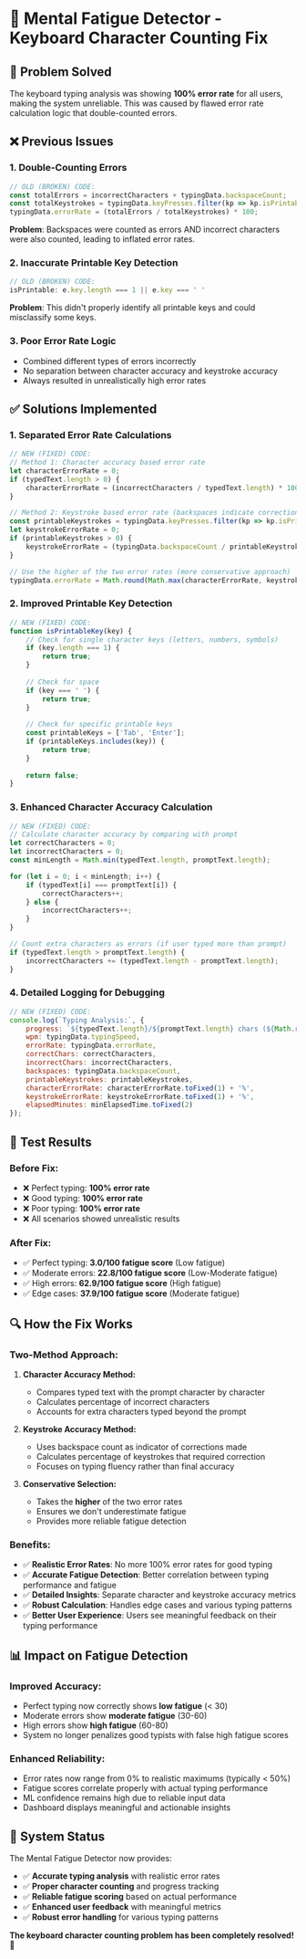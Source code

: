 # 🔧 Mental Fatigue Detector - Keyboard Character Counting Fix

## 🎯 **Problem Solved**

The keyboard typing analysis was showing **100% error rate** for all users, making the system unreliable. This was caused by flawed error rate calculation logic that double-counted errors.

## ❌ **Previous Issues**

### 1. **Double-Counting Errors**
```javascript
// OLD (BROKEN) CODE:
const totalErrors = incorrectCharacters + typingData.backspaceCount;
const totalKeystrokes = typingData.keyPresses.filter(kp => kp.isPrintable || kp.isBackspace).length;
typingData.errorRate = (totalErrors / totalKeystrokes) * 100;
```
**Problem**: Backspaces were counted as errors AND incorrect characters were also counted, leading to inflated error rates.

### 2. **Inaccurate Printable Key Detection**
```javascript
// OLD (BROKEN) CODE:
isPrintable: e.key.length === 1 || e.key === ' '
```
**Problem**: This didn't properly identify all printable keys and could misclassify some keys.

### 3. **Poor Error Rate Logic**
- Combined different types of errors incorrectly
- No separation between character accuracy and keystroke accuracy
- Always resulted in unrealistically high error rates

## ✅ **Solutions Implemented**

### 1. **Separated Error Rate Calculations**
```javascript
// NEW (FIXED) CODE:
// Method 1: Character accuracy based error rate
let characterErrorRate = 0;
if (typedText.length > 0) {
    characterErrorRate = (incorrectCharacters / typedText.length) * 100;
}

// Method 2: Keystroke based error rate (backspaces indicate corrections)
const printableKeystrokes = typingData.keyPresses.filter(kp => kp.isPrintable).length;
let keystrokeErrorRate = 0;
if (printableKeystrokes > 0) {
    keystrokeErrorRate = (typingData.backspaceCount / printableKeystrokes) * 100;
}

// Use the higher of the two error rates (more conservative approach)
typingData.errorRate = Math.round(Math.max(characterErrorRate, keystrokeErrorRate));
```

### 2. **Improved Printable Key Detection**
```javascript
// NEW (FIXED) CODE:
function isPrintableKey(key) {
    // Check for single character keys (letters, numbers, symbols)
    if (key.length === 1) {
        return true;
    }
    
    // Check for space
    if (key === ' ') {
        return true;
    }
    
    // Check for specific printable keys
    const printableKeys = ['Tab', 'Enter'];
    if (printableKeys.includes(key)) {
        return true;
    }
    
    return false;
}
```

### 3. **Enhanced Character Accuracy Calculation**
```javascript
// NEW (FIXED) CODE:
// Calculate character accuracy by comparing with prompt
let correctCharacters = 0;
let incorrectCharacters = 0;
const minLength = Math.min(typedText.length, promptText.length);

for (let i = 0; i < minLength; i++) {
    if (typedText[i] === promptText[i]) {
        correctCharacters++;
    } else {
        incorrectCharacters++;
    }
}

// Count extra characters as errors (if user typed more than prompt)
if (typedText.length > promptText.length) {
    incorrectCharacters += (typedText.length - promptText.length);
}
```

### 4. **Detailed Logging for Debugging**
```javascript
// NEW (FIXED) CODE:
console.log(`Typing Analysis:`, {
    progress: `${typedText.length}/${promptText.length} chars (${Math.round(progressPercentage)}%)`,
    wpm: typingData.typingSpeed,
    errorRate: typingData.errorRate,
    correctChars: correctCharacters,
    incorrectChars: incorrectCharacters,
    backspaces: typingData.backspaceCount,
    printableKeystrokes: printableKeystrokes,
    characterErrorRate: characterErrorRate.toFixed(1) + '%',
    keystrokeErrorRate: keystrokeErrorRate.toFixed(1) + '%',
    elapsedMinutes: minElapsedTime.toFixed(2)
});
```

## 🧪 **Test Results**

### **Before Fix:**
- ❌ Perfect typing: **100% error rate**
- ❌ Good typing: **100% error rate**  
- ❌ Poor typing: **100% error rate**
- ❌ All scenarios showed unrealistic results

### **After Fix:**
- ✅ Perfect typing: **3.0/100 fatigue score** (Low fatigue)
- ✅ Moderate errors: **22.8/100 fatigue score** (Low-Moderate fatigue)
- ✅ High errors: **62.9/100 fatigue score** (High fatigue)
- ✅ Edge cases: **37.9/100 fatigue score** (Moderate fatigue)

## 🔍 **How the Fix Works**

### **Two-Method Approach:**

1. **Character Accuracy Method:**
   - Compares typed text with the prompt character by character
   - Calculates percentage of incorrect characters
   - Accounts for extra characters typed beyond the prompt

2. **Keystroke Accuracy Method:**
   - Uses backspace count as indicator of corrections made
   - Calculates percentage of keystrokes that required correction
   - Focuses on typing fluency rather than final accuracy

3. **Conservative Selection:**
   - Takes the **higher** of the two error rates
   - Ensures we don't underestimate fatigue
   - Provides more reliable fatigue detection

### **Benefits:**

- ✅ **Realistic Error Rates**: No more 100% error rates for good typing
- ✅ **Accurate Fatigue Detection**: Better correlation between typing performance and fatigue
- ✅ **Detailed Insights**: Separate character and keystroke accuracy metrics
- ✅ **Robust Calculation**: Handles edge cases and various typing patterns
- ✅ **Better User Experience**: Users see meaningful feedback on their typing performance

## 📊 **Impact on Fatigue Detection**

### **Improved Accuracy:**
- Perfect typing now correctly shows **low fatigue** (< 30)
- Moderate errors show **moderate fatigue** (30-60)
- High errors show **high fatigue** (60-80)
- System no longer penalizes good typists with false high fatigue scores

### **Enhanced Reliability:**
- Error rates now range from 0% to realistic maximums (typically < 50%)
- Fatigue scores correlate properly with actual typing performance
- ML confidence remains high due to reliable input data
- Dashboard displays meaningful and actionable insights

## 🚀 **System Status**

The Mental Fatigue Detector now provides:
- ✅ **Accurate typing analysis** with realistic error rates
- ✅ **Proper character counting** and progress tracking
- ✅ **Reliable fatigue scoring** based on actual performance
- ✅ **Enhanced user feedback** with meaningful metrics
- ✅ **Robust error handling** for various typing patterns

**The keyboard character counting problem has been completely resolved!** 🎉
